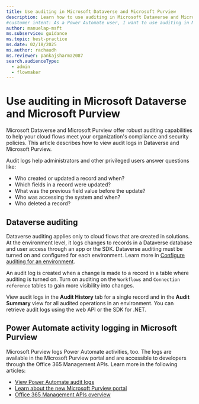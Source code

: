 ```yaml
---
title: Use auditing in Microsoft Dataverse and Microsoft Purview
description: Learn how to use auditing in Microsoft Dataverse and Microsoft Purview to help your Power Automate flows meet compliance and security policies.
#customer intent: As a Power Automate user, I want to use auditing in Microsoft Dataverse and view audit logs in Microsoft Purview so that I can ensure adherence to compliance and security policies.
author: manuelap-msft
ms.subservice: guidance
ms.topic: best-practice
ms.date: 02/18/2025
ms.author: rachaudh
ms.reviewer: pankajsharma2087
search.audienceType:
  - admin
  - flowmaker
---
```


# Use auditing in Microsoft Dataverse and Microsoft Purview

Microsoft Dataverse and Microsoft Purview offer robust auditing capabilities to help your cloud flows meet your organization's compliance and security policies. This article describes how to view audit logs in Dataverse and Microsoft Purview.

Audit logs help administrators and other privileged users answer questions like:

- Who created or updated a record and when?
- Which fields in a record were updated?
- What was the previous field value before the update?
- Who was accessing the system and when?
- Who deleted a record?

## Dataverse auditing

Dataverse auditing applies only to cloud flows that are created in solutions. At the environment level, it logs changes to records in a Dataverse database and user access through an app or the SDK. Dataverse auditing must be turned on and configured for each environment. Learn more in [Configure auditing for an environment](/power-platform/admin/manage-dataverse-auditing#configure-auditing-for-an-environment).

An audit log is created when a change is made to a record in a table where auditing is turned on. Turn on auditing on the `Workflows` and `Connection reference` tables to gain more visibility into changes.

View audit logs in the **Audit History** tab for a single record and in the **Audit Summary** view for all audited operations in an environment. You can retrieve audit logs using the web API or the SDK for .NET.

## Power Automate activity logging in Microsoft Purview

Microsoft Purview logs Power Automate activities, too. The logs are available in the Microsoft Purview portal and are accessible to developers through the Office 365 Management APIs. Learn more in the following articles:

- [View Power Automate audit logs](/power-platform/admin/logging-power-automate)
- [Learn about the new Microsoft Purview portal](/purview/purview-portal)
- [Office 365 Management APIs overview](/office/office-365-management-api/office-365-management-apis-overview)
